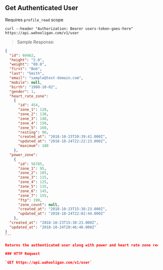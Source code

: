 ## Get Authenticated User

Requires `profile_read` scope

```shell
curl --header "Authorization: Bearer users-token-goes-here" https://api.wahooligan.com/v1/user
```

> Sample Response:

``````json
{
  "id": 60462,
  "height": "2.0",
  "weight": "80.0",
  "first": "Bob",
  "last": "Smith",
  "email": "sample@test-domain.com",
  "mobile": null,
  "birth": "1980-10-02",
  "gender": 1,
  "heart_rate_zone":
    {
      "id": 454,
      "zone_1": 120,
      "zone_2": 130,
      "zone_3": 140,
      "zone_4": 150,
      "zone_5": 160,
      "resting": 90,
      "created_at": "2018-10-23T20:39:41.000Z",
      "updated_at": "2018-10-24T22:22:23.000Z",
      "maximum": 180
    },
  "power_zone":
    {
      "id": 56785,
      "zone_1": 95,
      "zone_2": 105,
      "zone_3": 115,
      "zone_4": 125,
      "zone_5": 135,
      "zone_6": 145,
      "zone_7": 155,
      "ftp": 190,
      "zone_count": null,
      "created_at": "2018-10-23T15:38:23.000Z",
      "updated_at": "2018-10-24T22:02:44.000Z"
    },
  "created_at": "2018-10-23T15:38:23.000Z",
  "updated_at": "2018-10-24T20:46:40.000Z"
}
```

Returns the authenticated user along with power and heart rate zone records.

### HTTP Request

`GET https://api.wahooligan.com/v1/user`


